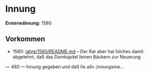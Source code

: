 # Innung

**Ersterwähnung:** 1580

## Vorkommen
- 1580: [jahre/1580/README.md](../jahre/1580/README.md) – Der Rat aber hat ſolches damit
abgelehnt, daß das Domkapitel ſeinen Bäckern zur Neuerung


— 480 —
Innung gegeben und daß ſie alſo Jnnungsme...
